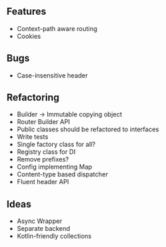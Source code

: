 ## Features

* Context-path aware routing
* Cookies


## Bugs

* Case-insensitive header


## Refactoring

* Builder -> Immutable copying object
* Router Builder API
* Public classes should be refactored to interfaces
* Write tests
* Single factory class for all?
* Registry class for DI
* Remove prefixes?
* Config implementing Map
* Content-type based dispatcher
* Fluent header API


## Ideas

* Async Wrapper
* Separate backend
* Kotlin-friendly collections
